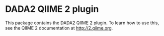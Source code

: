# DADA2 QIIME 2 plugin

This package contains the DADA2 QIIME 2 plugin. To learn how to use this, see the QIIME 2 documentation at http://2.qiime.org.
